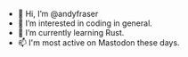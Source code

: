 - 👋 Hi, I’m @andyfraser
- 👀 I’m interested in coding in general.
- 🌱 I’m currently learning Rust.
- 📫 I'm most active on Mastodon these days.

<!---
andyfraser/andyfraser is a ✨ special ✨ repository because its `README.md` (this file) appears on your GitHub profile.
You can click the Preview link to take a look at your changes.
--->
